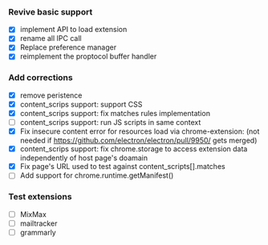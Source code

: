 ### Revive basic support
-[x] implement API to load extension
-[x] rename all IPC call
-[x] Replace preference manager
-[x] reimplement the proptocol buffer handler

### Add corrections
-[x] remove peristence
-[x] content_scrips support: support CSS
-[x] content_scrips support: fix matches rules implementation	
-[ ] content_scrips support: run JS scripts in same context
-[x] Fix insecure content error for resources load via chrome-extension: (not needed if https://github.com/electron/electron/pull/9950/ gets merged)
-[x] content_scrips support: fix chrome.storage to access extension data independently of host page's doamain
-[x] Fix page's URL used to test against content_scripts[].matches
-[ ] Add support for chrome.runtime.getManifest()

### Test extensions
-[ ] MixMax
-[ ] mailtracker
-[ ] grammarly 
